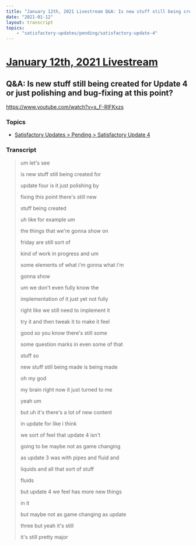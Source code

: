 ```yaml
---
title: "January 12th, 2021 Livestream Q&A: Is new stuff still being created for Update 4 or just polishing and bug-fixing at this point?"
date: "2021-01-12"
layout: transcript
topics:
    - "satisfactory-updates/pending/satisfactory-update-4"
---
```

# [January 12th, 2021 Livestream](../2021-01-12.md)
## Q&A: Is new stuff still being created for Update 4 or just polishing and bug-fixing at this point?
https://www.youtube.com/watch?v=s_F-RlFKxzs

### Topics
* [Satisfactory Updates > Pending > Satisfactory Update 4](../topics/satisfactory-updates/pending/satisfactory-update-4.md)

### Transcript

> um let's see
> 
> is new stuff still being created for
> 
> update four is it just polishing by
> 
> fixing this point there's still new
> 
> stuff being created
> 
> uh like for example um
> 
> the things that we're gonna show on
> 
> friday are still sort of
> 
> kind of work in progress and um
> 
> some elements of what i'm gonna what i'm
> 
> gonna show
> 
> um we don't even fully know the
> 
> implementation of it just yet not fully
> 
> right like we still need to implement it
> 
> try it and then tweak it to make it feel
> 
> good so you know there's still some
> 
> some question marks in even some of that
> 
> stuff so
> 
> new stuff still being made is being made
> 
> oh my god
> 
> my brain right now it just turned to me
> 
> yeah um
> 
> but uh it's there's a lot of new content
> 
> in update for like i think
> 
> we sort of feel that update 4 isn't
> 
> going to be maybe not as game changing
> 
> as update 3 was with pipes and fluid and
> 
> liquids and all that sort of stuff
> 
> fluids
> 
> but update 4 we feel has more new things
> 
> in it
> 
> but maybe not as game changing as update
> 
> three but yeah it's still
> 
> it's still pretty major
> 
